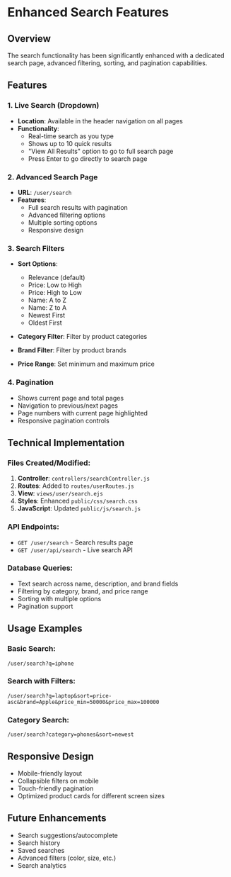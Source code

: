 # Enhanced Search Features

## Overview
The search functionality has been significantly enhanced with a dedicated search page, advanced filtering, sorting, and pagination capabilities.

## Features

### 1. Live Search (Dropdown)
- **Location**: Available in the header navigation on all pages
- **Functionality**: 
  - Real-time search as you type
  - Shows up to 10 quick results
  - "View All Results" option to go to full search page
  - Press Enter to go directly to search page

### 2. Advanced Search Page
- **URL**: `/user/search`
- **Features**:
  - Full search results with pagination
  - Advanced filtering options
  - Multiple sorting options
  - Responsive design

### 3. Search Filters
- **Sort Options**:
  - Relevance (default)
  - Price: Low to High
  - Price: High to Low
  - Name: A to Z
  - Name: Z to A
  - Newest First
  - Oldest First

- **Category Filter**: Filter by product categories
- **Brand Filter**: Filter by product brands
- **Price Range**: Set minimum and maximum price

### 4. Pagination
- Shows current page and total pages
- Navigation to previous/next pages
- Page numbers with current page highlighted
- Responsive pagination controls

## Technical Implementation

### Files Created/Modified:
1. **Controller**: `controllers/searchController.js`
2. **Routes**: Added to `routes/userRoutes.js`
3. **View**: `views/user/search.ejs`
4. **Styles**: Enhanced `public/css/search.css`
5. **JavaScript**: Updated `public/js/search.js`

### API Endpoints:
- `GET /user/search` - Search results page
- `GET /user/api/search` - Live search API

### Database Queries:
- Text search across name, description, and brand fields
- Filtering by category, brand, and price range
- Sorting with multiple options
- Pagination support

## Usage Examples

### Basic Search:
```
/user/search?q=iphone
```

### Search with Filters:
```
/user/search?q=laptop&sort=price-asc&brand=Apple&price_min=50000&price_max=100000
```

### Category Search:
```
/user/search?category=phones&sort=newest
```

## Responsive Design
- Mobile-friendly layout
- Collapsible filters on mobile
- Touch-friendly pagination
- Optimized product cards for different screen sizes

## Future Enhancements
- Search suggestions/autocomplete
- Search history
- Saved searches
- Advanced filters (color, size, etc.)
- Search analytics
